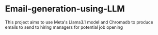# Email-generation-using-LLM
This project aims to use Meta's Llama3.1 model and Chromadb to produce emails to send to hiring managers for potential job opening
